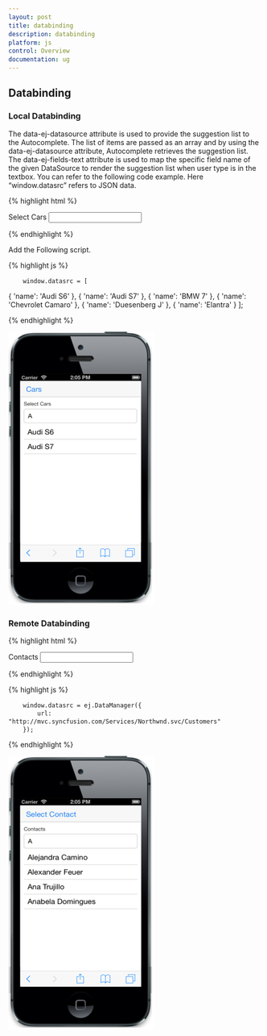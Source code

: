 ```yaml
---
layout: post
title: databinding
description: databinding
platform: js
control: Overview
documentation: ug
---
```


## Databinding


### Local Databinding

The data-ej-datasource attribute is used to provide the suggestion list to the Autocomplete. The list of items are passed as an array and by using the data-ej-datasource attribute, Autocomplete retrieves the suggestion list. The data-ej-fields-text attribute is used to map the specific field name of the given DataSource to render the suggestion list when user type is in the textbox. You can refer to the following code example. Here “window.datasrc” refers to JSON data.

{% highlight html %}

<label>Select Cars</label>
<input id="autocomplete_sample" data-role="ejmautocomplete" data-ej-datasource="window.datasrc" data-ej-fields-text="name" />


{% endhighlight %}



Add the Following script.

{% highlight js %}

        window.datasrc = [
{ 'name': 'Audi S6' },
{ 'name': 'Audi S7' },
{ 'name': 'BMW 7' },
{ 'name': 'Chevrolet Camaro' },
{ 'name': 'Duesenberg J' },
{ 'name': 'Elantra' }
];


{% endhighlight %}



![](data-binding_images\local-databinding_img1.png)

### Remote Databinding

{% highlight html %}

<label>Contacts</label>
<input id="autocomplete_sample" data-role="ejmautocomplete" data-ej-datasource="window.datasrc" data-ej-fields-text="ContactName"/>


{% endhighlight %}



{% highlight js %}

        window.datasrc = ej.DataManager({
            url: "http://mvc.syncfusion.com/Services/Northwnd.svc/Customers"
        });


{% endhighlight %}

![](data-binding_images\remote-databinding_img1.png)

